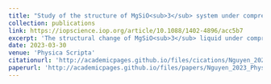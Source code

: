 ```yaml
---
title: "Study of the structure of MgSiO<sub>3</sub> system under compression by using ring statistics and voronoi analysis"
collection: publications
link: https://iopscience.iop.org/article/10.1088/1402-4896/acc5b7
excerpt: 'The structural change of MgSiO<sub>3</sub> liquid under compression is still one of the most interesting challenges. In this paper, we perform molecular dynamics simulations to study the structural change of MgSiO<sub>3</sub> liquid from 0 to 200 GPa. Ring statistics are analyzed to clarify the intermediate-range order, to explain why the second peak of Si–Si PRDFs splits into two subpeaks at 200 GPa, and to show the heterogeneity of MgSiO<sub>3</sub>. Large rings, which form at high pressures, capture the oxygen atoms. Oxygen atoms, which have a negative charge, attract Mg²⁺ ions, creating magnesium-rich regions. Additionally, the Voronoi and Q<sub>n</sub> distribution changes on the ring with pressure are clarified to provide more information about the rings.'
date: 2023-03-30
venue: 'Physica Scripta'
citationurl: 'http://academicpages.github.io/files/cications/Nguyen_2023_Phys.bib'
paperurl: 'http://academicpages.github.io/files/papers/Nguyen_2023_Phys.pdf'
---
```


